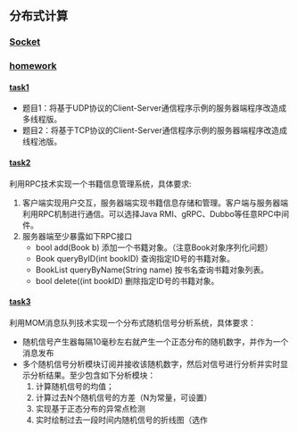## 分布式计算

### [Socket](./SocketTest)

### [homework](./homework)

#### [task1](./homework/task1)

- 题目1：将基于UDP协议的Client-Server通信程序示例的服务器端程序改造成多线程版。
- 题目2：将基于TCP协议的Client-Server通信程序示例的服务器端程序改造成线程池版。

#### [task2](./homework/task2)

利用RPC技术实现一个书籍信息管理系统，具体要求:
1. 客户端实现用户交互，服务器端实现书籍信息存储和管理。客户端与服务器端利用RPC机制进行通信。可以选择Java RMI、gRPC、Dubbo等任意RPC中间件。
2. 服务器端至少暴露如下RPC接口
    - bool add(Book b)   添加一个书籍对象。（注意Book对象序列化问题）
    - Book queryByID(int bookID) 查询指定ID号的书籍对象。
    - BookList queryByName(String name) 按书名查询书籍对象列表。
    - bool delete((int bookID) 删除指定ID号的书籍对象。


#### [task3](./homework/task3)

利用MOM消息队列技术实现一个分布式随机信号分析系统，具体要求：
- 随机信号产生器每隔10毫秒左右就产生一个正态分布的随机数字，并作为一个消息发布
- 多个随机信号分析模块订阅并接收该随机数字，然后对信号进行分析并实时显示分析结果。至少包含如下分析模块：
    1. 计算随机信号的均值；
    2. 计算过去N个随机信号的方差（N为常量，可设置）
    3. 实现基于正态分布的异常点检测
    4. 实时绘制过去一段时间内随机信号的折线图（选作